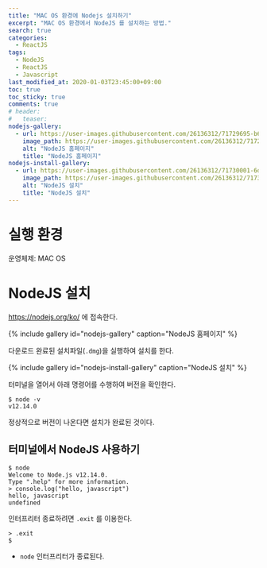 ```yaml
---
title: "MAC OS 환경에 Nodejs 설치하기"
excerpt: "MAC OS 환경에서 NodeJS 를 설치하는 방법."
search: true
categories:
  - ReactJS
tags:
  - NodeJS
  - ReactJS
  - Javascript
last_modified_at: 2020-01-03T23:45:00+09:00
toc: true
toc_sticky: true
comments: true
# header:
#   teaser:
nodejs-gallery:
  - url: https://user-images.githubusercontent.com/26136312/71729695-b629af00-2e83-11ea-94ed-b5158d88c1c0.png
    image_path: https://user-images.githubusercontent.com/26136312/71729695-b629af00-2e83-11ea-94ed-b5158d88c1c0.png
    alt: "NodeJS 홈페이지"
    title: "NodeJS 홈페이지"
nodejs-install-gallery:
  - url: https://user-images.githubusercontent.com/26136312/71730001-6dbec100-2e84-11ea-9eae-8976f5d39128.png
    image_path: https://user-images.githubusercontent.com/26136312/71730001-6dbec100-2e84-11ea-9eae-8976f5d39128.png
    alt: "NodeJS 설치"
    title: "NodeJS 설치"
---
```


# 실행 환경

운영체제: MAC OS

# NodeJS 설치

<a href="https://nodejs.org/ko/" target="_blank">https://nodejs.org/ko/</a> 에 접속한다.

{% include gallery id="nodejs-gallery" caption="NodeJS 홈페이지" %}

다운로드 완료된 설치파일(`.dmg`)을 실행하여 설치를 한다.

{% include gallery id="nodejs-install-gallery" caption="NodeJS 설치" %}

터미널을 열어서 아래 명령어를 수행하여 버전을 확인한다.

```
$ node -v
v12.14.0
```

정상적으로 버전이 나온다면 설치가 완료된 것이다.

## 터미널에서 NodeJS 사용하기

```
$ node
Welcome to Node.js v12.14.0.
Type ".help" for more information.
> console.log("hello, javascript")
hello, javascript
undefined
```

인터프리터 종료하려면 `.exit` 를 이용한다.

```
> .exit
$
```

- `node` 인터프리터가 종료된다.
